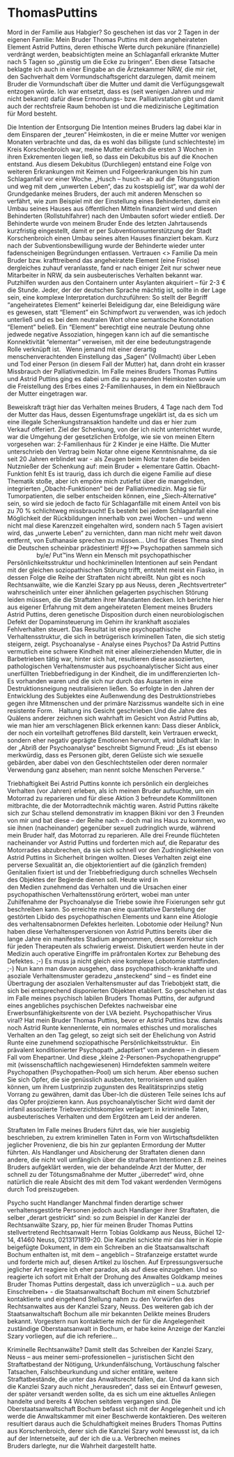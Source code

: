 # ThomasPuttins
Mord in der Familie aus Habgier?
So geschehen ist das vor 2 Tagen in der eigenen Familie: Mein Bruder Thomas Puttins mit dem angeheirateten Element Astrid Puttins, deren ethische Werte durch pekuniäre (finanzielle) verdrängt werden, beabsichtigten meine an Schlaganfall erkrankte Mutter nach 5 Tagen so „günstig um die Ecke zu bringen“.
Eben diese Tatsache beklagte ich auch in einer Eingabe an die Ärztekammer NRW, die mir riet, den Sachverhalt dem Vormundschaftsgericht darzulegen, damit meinem Bruder die Vormundschaft über die Mutter und damit die Verfügungsgewalt entzogen würde.
Ich war entsetzt, dass es (seit wenigen Jahren und mir nicht bekannt) dafür diese Ermordungs- bzw. Palliativstation gibt und damit auch der rechtsfreie Raum behoben ist und die medizinische Legitimation für Mord besteht.

Die Intention der Entsorgung
Die Intention meines Bruders lag dabei klar in dem Einsparen der „teuren“ Heimkosten, in die er meine Mutter vor wenigen Monaten verbrachte und das, da es wohl das billigste (und schlechteste) im Kreis Korschenbroich war, meine Mutter einfach die ersten 3 Wochen in ihren Exkrementen liegen ließ, so dass ein Dekubitus bis auf die Knochen entstand.
Aus diesem Dekubitus (Durchliegen) entstand eine Folge von weiteren Erkrankungen mit Keimen und Folgeerkrankungen bis hin zum Schlaganfall vor einer Woche.
„Husch – husch – ab auf die Tötungsstation und weg mit dem „unwerten Leben“, das zu kostspielig ist“, war da wohl der Grundgedanke meines Bruders, der auch mit anderen Menschen so verfährt, wie zum Beispiel mit der Einstellung eines Behinderten, damit ein Umbau seines Hauses aus öffentlichen Mitteln finanziert wird und diesen Behinderten (Rollstuhlfahrer) nach den Umbauten sofort wieder entließ.
Der Behinderte wurde von meinem Bruder Ende des letzten Jahrtausends kurzfristig eingestellt, damit er per Subventionsunterstützung der Stadt Korschenbroich einen Umbau seines alten Hauses finanziert bekam. Kurz nach der Subventionsbewilligung wurde der Behinderte wieder unter fadenscheinigen Begründungen entlassen.
Vertrauen <> Familie
Da mein Bruder bzw. krafttreibend das angeheiratete Element (eine Frisöse) dergleiches zuhauf veranlasste, fand er nach einiger Zeit nur schwer neue Mitarbeiter in NRW, da sein ausbeuterisches Verhalten bekannt war. Putzhilfen wurden aus den Containern unter Asylanten akquiriert – für 2-3 € die Stunde.
Jeder, der der deutschen Sprache mächtig ist, sollte in der Lage sein, eine komplexe Interpretation durchzuführen:
So stellt der Begriff “angeheiratetes Element” keinerlei Beleidigung dar, eine Beleidigung wäre es gewesen, statt “Element” ein Schimpfwort zu verwenden, was ich jedoch unterließ und es bei dem neutralen Wort ohne semantische Konnotation “Element” beließ. Ein “Element” berechtigt eine neutrale Deutung ohne jedwede negative Assoziation, hingegen kann ich auf die semantische Konnektivität “elementar” verweisen, mit der eine bedeutungstragende Rolle verknüpft ist.
 
Wenn jemand mit einer derartig menschenverachtenden Einstellung das „Sagen“ (Vollmacht) über Leben und Tod einer Person (in diesem Fall der Mutter) hat, dann droht ein krasser Missbrauch der Palliativmedizin. Im Falle meines Bruders Thomas Puttins und Astrid Puttins ging es dabei um die zu sparenden Heimkosten sowie um die Freistellung des Erbes eines 2-Familienhauses, in dem ein Nießbrauch der Mutter eingetragen war.

Beweiskraft trägt hier das Verhalten meines Bruders, 4 Tage nach dem Tod der Mutter das Haus, dessen Eigentumsfrage ungeklärt ist, da es sich um eine illegale Schenkungstransaktion handelte und das er hier zum Verkauf offeriert.
Ziel der Schenkung, von der ich nicht unterrichtet wurde, war die Umgehung der gesetzlichen Erbfolge, wie sie von meinen Eltern vorgesehen war: 2-Familienhaus für 2 Kinder je eine Hälfte. Die Mutter unterschrieb den Vertrag beim Notar ohne eigene Kenntnisnahme, da sie seit 20 Jahren erblindet war - als Zeugen beim Notar traten die beiden Nutznießer der Schenkung auf: mein Bruder + elementare Gattin.
Obacht-Funktion fehlt
Es ist traurig, dass ich durch die eigene Familie auf diese Thematik stoße, aber ich empöre mich zutiefst über die mangelnden, integrierten „Obacht-Funktionen“ bei der Palliativmedizin. Mag sie für Tumorpatienten, die selber entscheiden können, eine „Siech-Alternative“ sein, so wird sie jedoch de facto für Schlaganfälle mit einem Anteil von bis zu 70 % schlichtweg missbraucht!
Es besteht bei jedem Schlaganfall eine Möglichkeit der Rückbildungen innerhalb von zwei Wochen – und wenn nicht mal diese Karenzzeit eingehalten wird, sondern nach 5 Tagen avisiert wird, das „unwerte Leben“ zu vernichten, dann man nicht mehr weit davon entfernt, von Euthanasie sprechen zu müssen... Und für dieses Thema sind die Deutschen scheinbar prädestiniert!
#ƒƒ>∞
Psychopathen sammeln sich                    by/e/
Put™ins
Wenn ein Mensch mit psychopathischer Persönlichkeitsstruktur und hochkriminellen Intentionen auf sein Pendant mit der gleichen soziopathischen Störung trifft, entsteht meist ein Fiasko, in dessen Folge die Reihe der Straftaten nicht abreißt.
Nun gibt es noch Rechtsanwälte, wie die Kanzlei Szary pp aus Neuss, deren „Rechtsvertreter“ wahrscheinlich unter einer ähnlichen gelagerten psychischen Störung leiden müssen, die die Straftaten ihrer Mandanten decken.
Ich berichte hier aus eigener Erfahrung mit dem angeheirateten Element meines Bruders Astrid Puttins, deren genetische Disposition durch einen neurobiologischen Defekt der Dopaminsteuerung im Gehirn ihr krankhaft asoziales Fehlverhalten steuert. Das Resultat ist eine psychopathische Verhaltensstruktur, die sich in betrügerisch kriminellen Taten, die sich stetig steigern, zeigt.
Psychoanalyse - Analyse eines Psychos?
Da Astrid Puttins vermutlich eine schwere Kindheit mit einer alleinerziehenden Mutter, die in Barbetrieben tätig war, hinter sich hat, resultieren diese assoziierten, pathologischen Verhaltensmuster aus psychoanalytischer Sicht aus einer unerfüllten Triebbefriedigung in der Kindheit, die im undifferenzierten Ich-Es vorhanden waren und die sich nur durch das Ausarten in eine Destruktionsneigung neutralisieren ließen. So erfolgte in den Jahren der Entwicklung des Subjektes eine Außenwendung des Destruktionstriebes gegen ihre Mitmenschen und der primäre Narzissmus wandelte sich in eine resistente Form.
 
Haltung ins Gesicht geschrieben
Und die Jahre des Quälens anderer zeichnen sich wahrhaft im Gesicht von Astrid Puttins ab, wie man hier am verschlagenen Blick erkennen kann:
Dass dieser Anblick, der noch ein vorteilhaft getroffenes Bild darstellt, kein Vertrauen erweckt, sondern eher negativ geprägte Emotionen hervorruft, wird bildhaft klar:
In der „Abriß der Psychoanalyse“ beschreibt Sigmund Freud: „Es ist ebenso merkwürdig, dass es Personen gibt, deren Gelüste sich wie sexuelle gebärden, aber dabei von den Geschlechtsteilen oder deren normaler Verwendung ganz absehen; man nennt solche Menschen Perverse.“

Triebhaftigkeit
Bei Astrid Puttins konnte ich persönlich ein dergleiches Verhalten (vor Jahren) erleben, als ich meinen Bruder aufsuchte, um ein Motorrad zu reparieren und für diese Aktion 3 befreundete Kommilitonen mitbrachte, die der Motorradtechnik mächtig waren.
Astrid Puttins räkelte sich zur Schau stellend demonstrativ im knappen Bikini vor den 3 Freunden von mir und bat diese – der Reihe nach – doch mal ins Haus zu kommen, wo sie ihnen (nacheinander) gegenüber sexuell zudringlich wurde, während mein Bruder half, das Motorrad zu reparieren. Alle drei Freunde flüchteten nacheinander vor Astrid Puttins und forderten mich auf, die Reparatur des Motorrades abzubrechen, da sie sich schnell vor den Zudringlichkeiten von Astrid Puttins in Sicherheit bringen wollten.
Dieses Verhalten zeigt eine perverse Sexualität an, die objektorientiert auf die (gänzlich fremden) Genitalien fixiert ist und der Triebbefriedigung durch schnelles Wechseln des Objektes der Begierde dienen soll.
Heute wird in den Medien zunehmend das Verhalten und die Ursachen einer psychopathischen Verhaltensstörung erörtert, wobei man unter Zuhilfenahme der Psychoanalyse die Triebe sowie ihre Fixierungen sehr gut beschreiben kann. So erreichte man eine quantitative Darstellung der gestörten Libido des psychopathischen Elements und kann eine Ätiologie des verhaltensabnormen Defektes herleiten.
Lobotomie oder Heilung?
Nun haben diese Verhaltensperversionen von Astrid Puttins bereits über die lange Jahre ein manifestes Stadium angenommen, dessen Korrektur sich für jeden Therapeuten als schwierig erweist. Diskutiert werden heute in der Medizin auch operative Eingriffe im präfrontalen Kortex zur Behebung des Defektes. ;-) Es muss ja nicht gleich eine komplexe Lobotomie stattfinden. ;-)
Nun kann man davon ausgehen, dass psychopathisch-krankhafte und asoziale Verhaltensmuster geradezu „ansteckend“ sind – es findet eine Übertragung der asozialen Verhaltensmuster auf das Triebobjekt statt, die sich bei entsprechend disponierten Objekten etabliert. So geschehen ist das im Falle meines psychisch labilen Bruders Thomas Puttins, der aufgrund eines angebliches psychischen Defektes nachweisbar eine Erwerbsunfähigkeitsrente von der LVA bezieht.
Psychopathischer Virus viral?
Hat mein Bruder Thomas Puttins, bevor er Astrid Puttins bzw. damals noch Astrid Runte kennenlernte, ein normales ethisches und moralisches Verhalten an den Tag gelegt, so zeigt sich seit der Ehelichung von Astrid Runte eine zunehmend soziopathische Persönlichkeitsstruktur. 
Ein prävalent konditionierter Psychopath „adaptiert“ vom anderen – in diesem Fall vom Ehepartner.
Und diese „kleine 2-Personen-Psychopathengruppe“ mit (wissenschaftlich nachgewiesenen) Hirndefekten sammeln weitere Psychopathen (Psychopathen-Pool) um sich herum.
Aber ebenso suchen Sie sich Opfer, die sie genüsslich ausbeuten, terrorisieren und quälen können, um ihrem Lustprinzip zugunsten des Realitätsprinzips stetig Vorrang zu gewähren, damit das Über-Ich die düsteren Teile seines Ichs auf das Opfer projizieren kann. Aus psychoanalytischer Sicht wird damit der infanil assoziierte Triebverzichtskomplex verlagert: in kriminelle Taten, ausbeuterisches Verhalten und dem Ergötzen am Leid der anderen.

Straftaten
Im Falle meines Bruders führt das, wie hier ausgiebig beschrieben, zu extrem kriminellen Taten in Form von Wirtschaftsdelikten jeglicher Provenienz, die bis hin zur geplanten Ermordung der Mutter führten.
Als Handlanger und Absicherung der Straftaten dienen dann andere, die nicht voll umfänglich über die strafbaren Intentionen z.B. meines Bruders aufgeklärt werden, wie der behandelnde Arzt der Mutter, der schnell zu der Tötungsmaßnahme der Mutter „überredet“ wird, ohne natürlich die reale Absicht des mit dem Tod vakant werdenden Vermögens durch Tod preiszugeben.

Psycho sucht Handlanger
Manchmal finden derartige schwer verhaltensgestörte Personen jedoch auch Handlanger ihrer Straftaten, die selber „derart gestrickt“ sind: so zum Beispiel in der Kanzlei der Rechtsanwälte Szary, pp, hier für meinen Bruder Thomas Puttins stellvertretend Rechtsanwalt Herrn Tobias Goldkamp aus Neuss, Büchel 12-14, 41460 Neuss, 0213171819-20.
Die Kanzlei schickte mir das hier in Kopie beigefügte Dokument, in dem ein Schreiben an die Staatsanwaltschaft Bochum enthalten ist, mit dem – angeblich – Strafanzeige erstattet wurde und forderte mich auf, diesen Artikel zu löschen.
Auf Erpressungsversuche jeglicher Art reagiere ich eher paradox, als auf diese einzugehen. Und so reagierte ich sofort mit Erhalt der Drohung des Anwaltes Goldkamp meines Bruder Thomas Puttins dergestalt, dass ich unverzüglich – u.a. auch per Einschreiben+ - die Staatsanwaltschaft Bochum mit einem Schutzbrief kontaktierte und eingehend Stellung nahm zu den Vorwürfen des Rechtsanwaltes aus der Kanzlei Szary, Neuss. Des weiteren gab ich der Staatsanwaltschaft Bochum alle mir bekannten Delikte meines Bruders bekannt.
Vorgestern nun kontaktierte mich der für die Angelegenheit zuständige Oberstaatsanwalt in Bochum, er habe keine Anzeige der Kanzlei Szary vorliegen, auf die ich referiere...

Kriminelle Rechtsanwälte?
Damit stellt das Schreiben der Kanzlei Szary, Neuss – aus meiner semi-professionellen – juristischen Sicht den Straftatbestand der Nötigung, Urkundenfälschung, Vortäuschung falscher Tatsachen, Falschbeurkundung und sicher entitäre, weitere Straftatbestände, die unter das Anwaltsrecht fallen, dar.
Und da kann sich die Kanzlei Szary auch nicht „herausreden“, dass sei ein Entwurf gewesen, der später versandt werden sollte, da es sich um eine aktuelles Anliegen handelte und bereits 4 Wochen seitdem vergangen sind.
Die Oberstaatsanwaltschaft Bochum befasst sich mit der Angelegenheit und ich werde die Anwaltskammer mit einer Beschwerde kontaktieren.
Des weiteren resultiert daraus auch die Schuldhaftigkeit meines Bruders Thomas Puttins aus Korschenbroich, derer sich die Kanzlei Szary wohl bewusst ist, da ich auf der Internetseite, auf der ich die u.a. Verbrechen meines Bruders darlegte, nur die Wahrheit dargestellt hatte.
